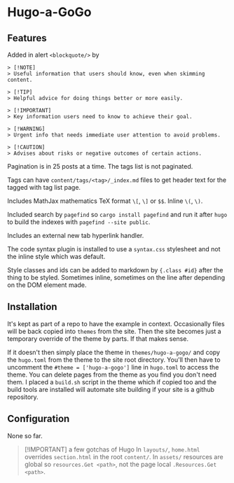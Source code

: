 # Hugo-a-GoGo

## Features

Added in alert `<blockquote/>` by

```text
> [!NOTE]
> Useful information that users should know, even when skimming content.

> [!TIP]
> Helpful advice for doing things better or more easily.

> [!IMPORTANT]
> Key information users need to know to achieve their goal.

> [!WARNING]
> Urgent info that needs immediate user attention to avoid problems.

> [!CAUTION]
> Advises about risks or negative outcomes of certain actions.
```

Pagination is in 25 posts at a time. The tags list is not paginated.

Tags can have `content/tags/<tag>/_index.md` files to get header text for the
tagged with tag list page.

Includes MathJax mathematics TeX format `\[`, `\]` or `$$`. Inline `\(`, `\)`.

Included search by `pagefind` so `cargo install pagefind` and run it after
`hugo` to build the indexes with `pagefind --site public`.

Includes an external new tab hyperlink handler.

The code syntax plugin is installed to use a `syntax.css` stylesheet and not the
inline style which was default.

Style classes and ids can be added to markdown by `{.class #id}` after
the thing to be styled. Sometimes inline, sometimes on the line after
depending on the DOM element made.

## Installation

It's kept as part of a repo to have the example in context. Occasionally files
will be back copied into `themes` from the site. Then the site becomes just a
temporary override of the theme by parts. If that makes sense.

If it doesn't then simply place the theme in `themes/hugo-a-gogo/` and copy
the `hugo.toml` from the theme to the site root directory. You'll then
have to uncomment the `#theme = ['hugo-a-gogo']` line in `hugo.toml` to
access the theme. You can delete pages from the theme as you find you don't
need them. I placed a `build.sh` script in the theme which if copied too
and the build tools are installed will automate site building if your site
is a github repository.

## Configuration

None so far.

> [!IMPORTANT] a few gotchas of Hugo
> In `layouts/`, `home.html` overrides `section.html` in the root `content/`.
> In `assets/` resources are global so `resources.Get <path>`, not the page local `.Resources.Get <path>`.
